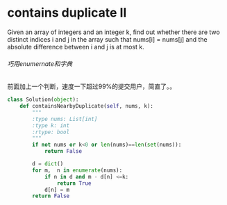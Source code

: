 # contains duplicate II

Given an array of integers and an integer k, find out whether there are two distinct indices i and j in the array such that nums[i] = nums[j] and the absolute difference between i and j is at most k.

###### 巧用enumernate和字典

前面加上一个判断，速度一下超过99%的提交用户，简直了。。

```python
class Solution(object):
    def containsNearbyDuplicate(self, nums, k):
        """
        :type nums: List[int]
        :type k: int
        :rtype: bool
        """
        if not nums or k<0 or len(nums)==len(set(nums)):
            return False

        d = dict()
        for m,  n in enumerate(nums):
            if n in d and m - d[n] <=k:
                return True
            d[n] = m
        return False
```
